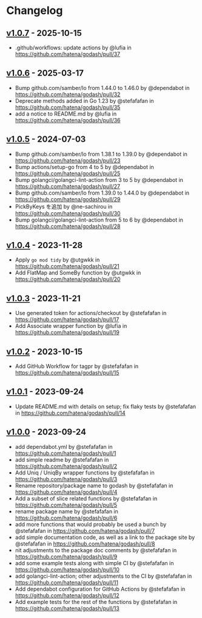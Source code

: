 # Changelog

## [v1.0.7](https://github.com/hatena/godash/compare/v1.0.6...v1.0.7) - 2025-10-15
- .github/workflows: update actions by @lufia in https://github.com/hatena/godash/pull/37

## [v1.0.6](https://github.com/hatena/godash/compare/v1.0.5...v1.0.6) - 2025-03-17
- Bump github.com/samber/lo from 1.44.0 to 1.46.0 by @dependabot in https://github.com/hatena/godash/pull/32
- Deprecate methods added in Go 1.23 by @stefafafan in https://github.com/hatena/godash/pull/35
- add a notice to README.md by @lufia in https://github.com/hatena/godash/pull/36

## [v1.0.5](https://github.com/hatena/godash/compare/v1.0.4...v1.0.5) - 2024-07-03
- Bump github.com/samber/lo from 1.38.1 to 1.39.0 by @dependabot in https://github.com/hatena/godash/pull/23
- Bump actions/setup-go from 4 to 5 by @dependabot in https://github.com/hatena/godash/pull/25
- Bump golangci/golangci-lint-action from 3 to 5 by @dependabot in https://github.com/hatena/godash/pull/27
- Bump github.com/samber/lo from 1.39.0 to 1.44.0 by @dependabot in https://github.com/hatena/godash/pull/29
- PickByKeys を追加 by @ne-sachirou in https://github.com/hatena/godash/pull/30
- Bump golangci/golangci-lint-action from 5 to 6 by @dependabot in https://github.com/hatena/godash/pull/28

## [v1.0.4](https://github.com/hatena/godash/compare/v1.0.3...v1.0.4) - 2023-11-28
- Apply `go mod tidy` by @utgwkk in https://github.com/hatena/godash/pull/21
- Add FlatMap and SomeBy function by @utgwkk in https://github.com/hatena/godash/pull/20

## [v1.0.3](https://github.com/hatena/godash/compare/v1.0.2...v1.0.3) - 2023-11-21
- Use generated token for actions/checkout by @stefafafan in https://github.com/hatena/godash/pull/17
- Add Associate wrapper function by @lufia in https://github.com/hatena/godash/pull/19

## [v1.0.2](https://github.com/hatena/godash/compare/v1.0.1...v1.0.2) - 2023-10-15
- Add GitHub Workflow for tagpr by @stefafafan in https://github.com/hatena/godash/pull/15

## [v1.0.1](https://github.com/hatena/godash/compare/v1.0.0...v1.0.1) - 2023-09-24
- Update README.md with details on setup; fix flaky tests by @stefafafan in https://github.com/hatena/godash/pull/14

## [v1.0.0](https://github.com/hatena/godash/commits/v1.0.0) - 2023-09-24
- add dependabot.yml by @stefafafan in https://github.com/hatena/godash/pull/1
- add simple readme by @stefafafan in https://github.com/hatena/godash/pull/2
- Add Uniq / UniqBy wrapper functions by @stefafafan in https://github.com/hatena/godash/pull/3
- Rename repository/package name to godash by @stefafafan in https://github.com/hatena/godash/pull/4
- Add a subset of slice related functions by @stefafafan in https://github.com/hatena/godash/pull/5
- rename package name by @stefafafan in https://github.com/hatena/godash/pull/6
- add more functions that would probably be used a bunch by @stefafafan in https://github.com/hatena/godash/pull/7
- add simple documentation code, as well as a link to the package site by @stefafafan in https://github.com/hatena/godash/pull/8
- nit adjustments to the package doc comments by @stefafafan in https://github.com/hatena/godash/pull/9
- add some example tests along with simple CI by @stefafafan in https://github.com/hatena/godash/pull/10
- add golangci-lint-action; other adjustments to the CI by @stefafafan in https://github.com/hatena/godash/pull/11
- Add dependabot configuration for GitHub Actions by @stefafafan in https://github.com/hatena/godash/pull/12
- Add example tests for the rest of the functions by @stefafafan in https://github.com/hatena/godash/pull/13
